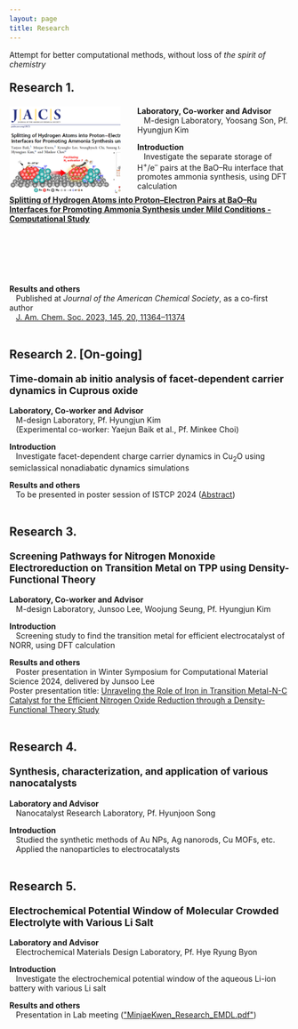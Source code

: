 ```yaml
---
layout: page
title: Research
---
```


<p class="message">
  Attempt for better computational methods, without loss of <i>the spirit of chemistry</i>
</p>

<!--===========================================-->

<p style="font-size: 150%;">
      <strong>Research 1.</strong>
</p>

<div style="width:200px; height:160px; float:left; margin-right:30px">
  <a href="https://minjaekwen.github.io/research1">
    <img src="/images/R1_TN.png" style="width:200px; height:160px;" />
  </a>
</div>
<div style="max-width:100%; height:160px; float:left;">
  <a href="https://minjaekwen.github.io/research1">
    <strong>Splitting of Hydrogen Atoms into Proton–Electron Pairs at BaO–Ru Interfaces for Promoting Ammonia Synthesis under Mild Conditions - Computational Study</strong>
  </a>
</div>

<!--
<p style="font-size: 125%;">
        <strong><a href="https://minjaekwen.github.io/research1">Splitting of Hydrogen Atoms into Proton–Electron Pairs at BaO–Ru Interfaces for
Promoting Ammonia Synthesis under Mild Conditions</a> - Computational Study</strong>
</p>
-->

<strong>Laboratory, Co-worker and Advisor</strong><br>
&nbsp;&nbsp;&nbsp;M-design Laboratory, Yoosang Son, Pf. Hyungjun Kim

<strong>Introduction</strong><br>
&nbsp;&nbsp;&nbsp;Investigate the separate storage of H<sup>+</sup>/e<sup>–</sup> pairs at the BaO–Ru interface that promotes ammonia synthesis, using DFT calculation

<strong>Results and others</strong><br>
&nbsp;&nbsp;&nbsp;Published at <i>Journal of the American Chemical Society</i>, as a co-first author<br>
&nbsp;&nbsp;&nbsp;<a href="https://pubs.acs.org/doi/full/10.1021/jacs.3c02529">J. Am. Chem. Soc. 2023, 145, 20, 11364–11374</a>

<!--===========================================-->
<p style="font-size: 150%;">
      <br><strong>Research 2. [On-going] </strong>
</p>
<p style="font-size: 125%;">
      <strong>Time-domain ab initio analysis of facet-dependent carrier dynamics in Cuprous oxide</strong>
</p>

<strong>Laboratory, Co-worker and Advisor</strong><br>
&nbsp;&nbsp;&nbsp;M-design Laboratory, Pf. Hyungjun Kim<br>
&nbsp;&nbsp;&nbsp;(Experimental co-worker: Yaejun Baik et al., Pf. Minkee Choi)

<strong>Introduction</strong><br>
&nbsp;&nbsp;&nbsp;Investigate facet-dependent charge carrier dynamics in Cu<sub>2</sub>O using semiclassical nonadiabatic dynamics simulations

<strong>Results and others</strong><br>
&nbsp;&nbsp;&nbsp;To be presented in poster session of ISTCP 2024 (<a href="/files/Minjae_Kwen_Abstract_ISTCP.pdf">Abstract</a>)
<br>
<!--===========================================-->
<p style="font-size: 150%;">
      <br><strong>Research 3. </strong>
</p>
<p style="font-size: 125%;">
      <strong>Screening Pathways for Nitrogen Monoxide Electroreduction on Transition Metal on
TPP using Density-Functional Theory</strong>
</p>

<strong>Laboratory, Co-worker and Advisor</strong><br>
&nbsp;&nbsp;&nbsp;M-design Laboratory, Junsoo Lee, Woojung Seung, Pf. Hyungjun Kim

<strong>Introduction</strong><br>
&nbsp;&nbsp;&nbsp;Screening study to find the transition metal for efficient electrocatalyst of NORR, using DFT calculation

<strong>Results and others</strong><br>
&nbsp;&nbsp;&nbsp;Poster presentation in Winter Symposium for Computational Material Science 2024, delivered by Junsoo Lee<br>
Poster presentation title: <a href="/files/Minjae_Kwen_Abstract_ISTCP.pdf">Unraveling the Role of Iron in Transition Metal-N-C Catalyst for the Efficient Nitrogen Oxide Reduction through a Density-Functional Theory Study</a>
<br>
<!--===========================================-->
<p style="font-size: 150%;">
      <br><strong>Research 4. </strong>
</p>
<p style="font-size: 125%;">
      <strong>Synthesis, characterization, and application of various nanocatalysts</strong>
</p>

<strong>Laboratory and Advisor</strong><br>
&nbsp;&nbsp;&nbsp;Nanocatalyst Research Laboratory, Pf. Hyunjoon Song<br>

<strong>Introduction</strong><br>
&nbsp;&nbsp;&nbsp;Studied the synthetic methods of Au NPs, Ag nanorods, Cu MOFs, etc.<br>
&nbsp;&nbsp;&nbsp;Applied the nanoparticles to electrocatalysts
<br>
<!--===========================================-->
<p style="font-size: 150%;">
      <br><strong>Research 5. </strong>
</p>
<p style="font-size: 125%;">
      <strong>Electrochemical Potential Window of Molecular Crowded Electrolyte with Various Li
Salt</strong>
</p>

<strong>Laboratory and Advisor</strong><br>
&nbsp;&nbsp;&nbsp;Electrochemical Materials Design Laboratory, Pf. Hye Ryung Byon<br>

<strong>Introduction</strong><br>
&nbsp;&nbsp;&nbsp;Investigate the electrochemical potential window of the aqueous Li-ion battery with various Li salt

<strong>Results and others</strong><br>
&nbsp;&nbsp;&nbsp;Presentation in Lab meeting (<a href="">"MinjaeKwen_Research_EMDL.pdf"</a>)

<!--
* [normalize.css](http://necolas.github.io/normalize.css/), a modern, HTML5-ready alternative to CSS resets.
* [Font Awesome](https://fontawesome.com/v4.7.0/), the iconic font and CSS toolkit.
* [Hover.css](http://ianlunn.github.io/Hover/), a collection of CSS3 powered hover effects. 

Celeste is <i class="fa fa-code"></i> with <i class="fa fa-heart"></i> by [@nicoelayda](https://github.com/nicoelayda). Learn more and contribute on [GitHub](https://github.com/nicoelayda/celeste).

Thanks for reading!-->

